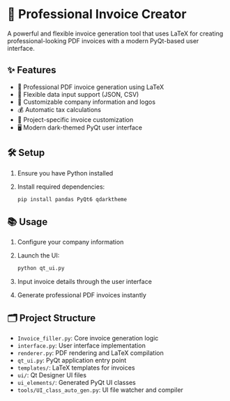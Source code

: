 # 📄 Professional Invoice Creator

A powerful and flexible invoice generation tool that uses LaTeX for creating professional-looking PDF invoices with a modern PyQt-based user interface.

## ✨ Features

- 🎨 Professional PDF invoice generation using LaTeX
- 🔄 Flexible data input support (JSON, CSV)
- 🏢 Customizable company information and logos
- 💰 Automatic tax calculations
- 🎯 Project-specific invoice customization
- 🖥️ Modern dark-themed PyQt user interface

## 🛠️ Setup

1. Ensure you have Python installed
2. Install required dependencies:

   ```bash
   pip install pandas PyQt6 qdarktheme
   ```

## 📚 Usage

1. Configure your company information
2. Launch the UI:

   ```bash
   python qt_ui.py
   ```

3. Input invoice details through the user interface
4. Generate professional PDF invoices instantly

## 🗂️ Project Structure

- `Invoice_filler.py`: Core invoice generation logic
- `interface.py`: User interface implementation
- `renderer.py`: PDF rendering and LaTeX compilation
- `qt_ui.py`: PyQt application entry point
- `templates/`: LaTeX templates for invoices
- `ui/`: Qt Designer UI files
- `ui_elements/`: Generated PyQt UI classes
- `tools/UI_class_auto_gen.py`: UI file watcher and compiler
